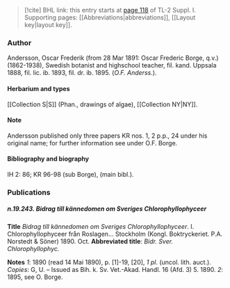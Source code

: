 > [!cite] BHL link: this entry starts at [page 118](https://www.biodiversitylibrary.org/item/103858#page/130/mode/1up) of TL-2 Suppl. I.
> Supporting pages: [[Abbreviations|abbreviations]], [[Layout key|layout key]].

### Author

Andersson, Oscar Frederik (from 28 Mar 1891: Oscar Frederic Borge, q.v.) (1862-1938), Swedish botanist and highschool teacher, fil. kand. Uppsala 1888, fil. lic. ib. 1893, fil. dr. ib. 1895. (*O.F. Anderss.*).

#### Herbarium and types

[[Collection S|S]] (Phan., drawings of algae), [[Collection NY|NY]].

#### Note

Andersson published only three papers KR nos. 1, 2 p.p., 24 under his original name; for further information see under O.F. Borge.

#### Bibliography and biography

IH 2: 86; KR 96-98 (sub Borge), (main bibl.).

### Publications

##### n.19.243. Bidrag till kännedomen om Sveriges Chlorophyllophyceer

**Title**
*Bidrag till kännedomen om Sveriges Chlorophyllophyceer*. I. Chlorophyllophyceer från Roslagen... Stockholm (Kongl. Boktryckeriet. P.A. Norstedt & Söner) 1890. Oct.
**Abbreviated title**: *Bidr. Sver. Chlorophyllophyc.*

**Notes**
*1*: 1890 (read 14 Mai 1890), p. \[1\]-19, \[20\], *1 pl*. (uncol. lith. auct.). *Copies*: G, U. – Issued as Bih. k. Sv. Vet.-Akad. Handl. 16 (Afd. 3) 5. 1890.
*2*: 1895, see O. Borge.

